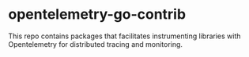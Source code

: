 # opentelemetry-go-contrib

This repo contains packages that facilitates instrumenting libraries with Opentelemetry for
distributed tracing and monitoring.


